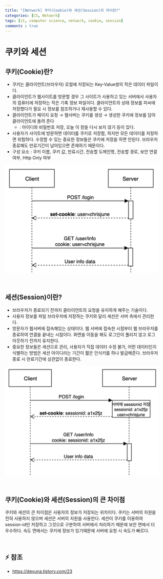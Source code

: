 ```yaml
---
title: "[Network] 쿠키(Cookie)와 세션(Session)의 차이란?"
categories: [CS, Network]
tags: [it, computer science, network, cookie, session]
comments : true
---
```


# 쿠키와 세션


## 쿠키(Cookie)란?

* 쿠키는 클라이언트(브라우저) 로컬에 저장되는 Key-Value쌍의 작은 데이터 파일이다.
* 클라이언트가 웹사이트를 방문할 경우 그 사이트가 사용하고 있는 서버에서 사용자의 컴퓨터에 저장하는 작은 기록 정보 파일이다. 클라이언트의 상태 정보를 피씨에 저장했다가 필요 시 정보를 참조하거나 재사용할 수 있다.
* 클라이언트가 페이지 요청 → 웹서버는 쿠키를 생성 → 생성한 쿠키에 정보를 담아 클라이언트에 돌려 준다
  * : 아이디와 비밀번호 저장, 오늘 이 창을 다시 보지 않기 등이 있다.
* 사용자가 사이트에 방문하면 데이터를 쿠키로 저장함, 하지만 모든 데이터를 저장하면 위험하다. 수정할 수 있는 중요한 정보들은 쿠키에 저장을 하면 안된다. 브라우저 종료해도 만료기간이 남아있으면 존재하기 때문이다.
* 구성 요소 : 쿠키 이름, 쿠키 값, 만료시간, 전송할 도메인명, 전송할 경로, 보안 연결 여부, Http Only 여부

![missing](../assets/img/2022/221207_2.png)

<br>

## 세션(Session)이란?

* 브라우저가 종료되기 전까지 클라이언트의 요청을 유지하게 해주는 기술이다.
* 사용자 정보를 파일 브라우저에 저장하는 쿠키와 달리 세션은 서버 측에서 관리한다.
* 방문자가 웹서버에 접속해있는 상태이다. 웹 서버에 접속한 시점부터 웹 브라우저를 종료하여 연결을 끝내는 시점이다. 화면을 이동을 해도 로그인이 풀리지 않고 로그아웃하기 전까지 유지한다.
* 중요한 정보들은 세션으로 관리, 사용자가 직접 데이터 수정 불가, 어떤 데이터인지 식별하는 방법은 세션 아이디라는 기간이 짧은 인식키를 하나 발급해준다. 브라우저 종료 시 만료기간에 상관없이 종료한다.

![missing](../assets/img/2022/221207_3.png)

<br>

## 쿠키(Cookie)와 세션(Session)의 큰 차이점

쿠키와 세션의 큰 차이점은  사용자의 정보가 저장되는 위치이다. 쿠키는 서버의 자원을 전혀 사용하지 않으며 세션은 서버의 자원을 사용한다. 세션이 쿠키를 이용하여 session-id만 저장하고 그것으로 구분하여 서버에서 처리하기 때문에 보안 면에서 더 우수하다. 속도 면에서는 쿠키에 정보가 있기때문에 서버에 요청 시 속도가 빠르다.

<br>

## ⚡ 참조 
* <https://devuna.tistory.com/23>

<br>

